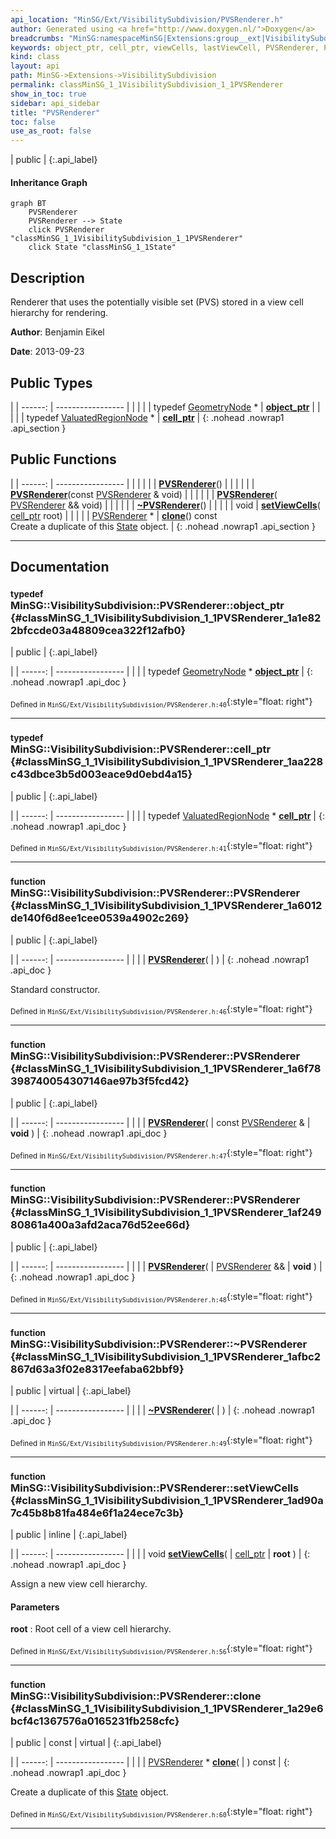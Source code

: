 ```yaml
---
api_location: "MinSG/Ext/VisibilitySubdivision/PVSRenderer.h"
author: Generated using <a href="http://www.doxygen.nl/">Doxygen</a>
breadcrumbs: "MinSG:namespaceMinSG|Extensions:group__ext|VisibilitySubdivision:namespaceMinSG_1_1VisibilitySubdivision"
keywords: object_ptr, cell_ptr, viewCells, lastViewCell, PVSRenderer, PVSRenderer, PVSRenderer, ~PVSRenderer, setViewCells, clone, doEnableState
kind: class
layout: api
path: MinSG->Extensions->VisibilitySubdivision
permalink: classMinSG_1_1VisibilitySubdivision_1_1PVSRenderer
show_in_toc: true
sidebar: api_sidebar
title: "PVSRenderer"
toc: false
use_as_root: false
---
```


| public |
{:.api_label}

#### Inheritance Graph

```mermaid
graph BT
	PVSRenderer
	PVSRenderer --> State
	click PVSRenderer "classMinSG_1_1VisibilitySubdivision_1_1PVSRenderer"
	click State "classMinSG_1_1State"
```

## Description



Renderer that uses the potentially visible set (PVS) stored in a view cell hierarchy for rendering.



**Author**: Benjamin Eikel



**Date**: 2013-09-23





## Public Types

|
| ------: | ----------------- |
|  | |
| typedef [GeometryNode](classMinSG_1_1GeometryNode) * | **[object_ptr](#classMinSG_1_1VisibilitySubdivision_1_1PVSRenderer_1a1e822bfccde03a48809cea322f12afb0)**  |
|  | |
| typedef [ValuatedRegionNode](classMinSG_1_1ValuatedRegionNode) * | **[cell_ptr](#classMinSG_1_1VisibilitySubdivision_1_1PVSRenderer_1aa228c43dbce3b5d003eace9d0ebd4a15)**  |
{: .nohead .nowrap1 .api_section }


## Public Functions

|
| ------: | ----------------- |
|  | |
|  | **[PVSRenderer](#classMinSG_1_1VisibilitySubdivision_1_1PVSRenderer_1a6012de140f6d8ee1cee0539a4902c269)**() |
|  | |
|  | **[PVSRenderer](#classMinSG_1_1VisibilitySubdivision_1_1PVSRenderer_1a6f78398740054307146ae97b3f5fcd42)**(const [PVSRenderer](classMinSG_1_1VisibilitySubdivision_1_1PVSRenderer) & void) |
|  | |
|  | **[PVSRenderer](#classMinSG_1_1VisibilitySubdivision_1_1PVSRenderer_1af24980861a400a3afd2aca76d52ee66d)**( [PVSRenderer](classMinSG_1_1VisibilitySubdivision_1_1PVSRenderer) && void) |
|  | |
|  | **[~PVSRenderer](#classMinSG_1_1VisibilitySubdivision_1_1PVSRenderer_1afbc2867d63a3f02e8317eefaba62bbf9)**() |
|  | |
| void | **[setViewCells](#classMinSG_1_1VisibilitySubdivision_1_1PVSRenderer_1ad90a7c45b8b81fa484e6f1a24ece7c3b)**( [cell_ptr](classMinSG_1_1VisibilitySubdivision_1_1PVSRenderer#classMinSG_1_1VisibilitySubdivision_1_1PVSRenderer_1aa228c43dbce3b5d003eace9d0ebd4a15)  root) |
|  | |
| [PVSRenderer](classMinSG_1_1VisibilitySubdivision_1_1PVSRenderer) * | **[clone](#classMinSG_1_1VisibilitySubdivision_1_1PVSRenderer_1a29e6bcf4c1367576a0165231fb258cfc)**() const <br/> Create a duplicate of this [State](classMinSG_1_1State) object. |
{: .nohead .nowrap1 .api_section }


-------------------------------------------------------------------

## Documentation

### <small>typedef</small><br/> MinSG::VisibilitySubdivision::PVSRenderer::object_ptr {#classMinSG_1_1VisibilitySubdivision_1_1PVSRenderer_1a1e822bfccde03a48809cea322f12afb0}

| public |
{:.api_label}

|
| ------: | ----------------- |
|  |
| typedef [GeometryNode](classMinSG_1_1GeometryNode) * **[object_ptr](#classMinSG_1_1VisibilitySubdivision_1_1PVSRenderer_1a1e822bfccde03a48809cea322f12afb0)**  |
{: .nohead .nowrap1 .api_doc }





<sub>Defined in `MinSG/Ext/VisibilitySubdivision/PVSRenderer.h:40`</sub>{:style="float: right"}

-------------------------------------------------------------------

### <small>typedef</small><br/> MinSG::VisibilitySubdivision::PVSRenderer::cell_ptr {#classMinSG_1_1VisibilitySubdivision_1_1PVSRenderer_1aa228c43dbce3b5d003eace9d0ebd4a15}

| public |
{:.api_label}

|
| ------: | ----------------- |
|  |
| typedef [ValuatedRegionNode](classMinSG_1_1ValuatedRegionNode) * **[cell_ptr](#classMinSG_1_1VisibilitySubdivision_1_1PVSRenderer_1aa228c43dbce3b5d003eace9d0ebd4a15)**  |
{: .nohead .nowrap1 .api_doc }





<sub>Defined in `MinSG/Ext/VisibilitySubdivision/PVSRenderer.h:41`</sub>{:style="float: right"}

-------------------------------------------------------------------

### <small>function</small><br/> MinSG::VisibilitySubdivision::PVSRenderer::PVSRenderer {#classMinSG_1_1VisibilitySubdivision_1_1PVSRenderer_1a6012de140f6d8ee1cee0539a4902c269}

| public |
{:.api_label}

|
| ------: | ----------------- |
|  |
|  **[PVSRenderer](#classMinSG_1_1VisibilitySubdivision_1_1PVSRenderer_1a6012de140f6d8ee1cee0539a4902c269)**( |  ) |
{: .nohead .nowrap1 .api_doc }



Standard constructor.



<sub>Defined in `MinSG/Ext/VisibilitySubdivision/PVSRenderer.h:46`</sub>{:style="float: right"}

-------------------------------------------------------------------

### <small>function</small><br/> MinSG::VisibilitySubdivision::PVSRenderer::PVSRenderer {#classMinSG_1_1VisibilitySubdivision_1_1PVSRenderer_1a6f78398740054307146ae97b3f5fcd42}

| public |
{:.api_label}

|
| ------: | ----------------- |
|  |
|  **[PVSRenderer](#classMinSG_1_1VisibilitySubdivision_1_1PVSRenderer_1a6f78398740054307146ae97b3f5fcd42)**( | const [PVSRenderer](classMinSG_1_1VisibilitySubdivision_1_1PVSRenderer) & | **void** ) |
{: .nohead .nowrap1 .api_doc }





<sub>Defined in `MinSG/Ext/VisibilitySubdivision/PVSRenderer.h:47`</sub>{:style="float: right"}

-------------------------------------------------------------------

### <small>function</small><br/> MinSG::VisibilitySubdivision::PVSRenderer::PVSRenderer {#classMinSG_1_1VisibilitySubdivision_1_1PVSRenderer_1af24980861a400a3afd2aca76d52ee66d}

| public |
{:.api_label}

|
| ------: | ----------------- |
|  |
|  **[PVSRenderer](#classMinSG_1_1VisibilitySubdivision_1_1PVSRenderer_1af24980861a400a3afd2aca76d52ee66d)**( |  [PVSRenderer](classMinSG_1_1VisibilitySubdivision_1_1PVSRenderer) && | **void** ) |
{: .nohead .nowrap1 .api_doc }





<sub>Defined in `MinSG/Ext/VisibilitySubdivision/PVSRenderer.h:48`</sub>{:style="float: right"}

-------------------------------------------------------------------

### <small>function</small><br/> MinSG::VisibilitySubdivision::PVSRenderer::~PVSRenderer {#classMinSG_1_1VisibilitySubdivision_1_1PVSRenderer_1afbc2867d63a3f02e8317eefaba62bbf9}

| public | virtual |
{:.api_label}

|
| ------: | ----------------- |
|  |
|  **[~PVSRenderer](#classMinSG_1_1VisibilitySubdivision_1_1PVSRenderer_1afbc2867d63a3f02e8317eefaba62bbf9)**( |  ) |
{: .nohead .nowrap1 .api_doc }





<sub>Defined in `MinSG/Ext/VisibilitySubdivision/PVSRenderer.h:49`</sub>{:style="float: right"}

-------------------------------------------------------------------

### <small>function</small><br/> MinSG::VisibilitySubdivision::PVSRenderer::setViewCells {#classMinSG_1_1VisibilitySubdivision_1_1PVSRenderer_1ad90a7c45b8b81fa484e6f1a24ece7c3b}

| public | inline |
{:.api_label}

|
| ------: | ----------------- |
|  |
| void **[setViewCells](#classMinSG_1_1VisibilitySubdivision_1_1PVSRenderer_1ad90a7c45b8b81fa484e6f1a24ece7c3b)**( |  [cell_ptr](classMinSG_1_1VisibilitySubdivision_1_1PVSRenderer#classMinSG_1_1VisibilitySubdivision_1_1PVSRenderer_1aa228c43dbce3b5d003eace9d0ebd4a15)  | **root** ) |
{: .nohead .nowrap1 .api_doc }



Assign a new view cell hierarchy.


#### Parameters
**root**
:  Root cell of a view cell hierarchy.







<sub>Defined in `MinSG/Ext/VisibilitySubdivision/PVSRenderer.h:56`</sub>{:style="float: right"}

-------------------------------------------------------------------

### <small>function</small><br/> MinSG::VisibilitySubdivision::PVSRenderer::clone {#classMinSG_1_1VisibilitySubdivision_1_1PVSRenderer_1a29e6bcf4c1367576a0165231fb258cfc}

| public | const | virtual |
{:.api_label}

|
| ------: | ----------------- |
|  |
| [PVSRenderer](classMinSG_1_1VisibilitySubdivision_1_1PVSRenderer) * **[clone](#classMinSG_1_1VisibilitySubdivision_1_1PVSRenderer_1a29e6bcf4c1367576a0165231fb258cfc)**( |  ) const |
{: .nohead .nowrap1 .api_doc }

Create a duplicate of this [State](classMinSG_1_1State) object.





<sub>Defined in `MinSG/Ext/VisibilitySubdivision/PVSRenderer.h:60`</sub>{:style="float: right"}

-------------------------------------------------------------------

